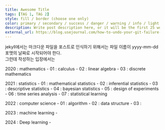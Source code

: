 ```yaml
---
title: Awesome Title
tags: [TAG 1, TAG 2]
style: fill / border (choose one only)
color: primary / secondary / success / danger / warning / info / light / dark (choose one only)
description: Write post description here, or it will be the first 25 words of the post's body.
external_url: https://blog.usejournal.com/how-to-undo-your-git-failure-b76e31ecac74
---
```


jekyll에서는 마크다운 파일을 포스트로 인식하기 위해서는 파일 이름이 yyyy-mm-dd 포맷의 날짜로 시작되어야 한다.<br>
그런데 작성하는 입장에서는 

2020 : mathematics
    - 01 : calculus
    - 02 : linear algebra
    - 03 : discrete mathematics

2021 : statistics
    - 01 : mathematical statistics
    - 02 : inferential statistics
    - 03 : descriptive statistics
    - 04 : bayesian statistics
    - 05 : design of experiments
    - 06 : time series analysis
    - 07 : statistical learning

2022 : computer science
    - 01 : algorithm
    - 02 : data structure
    - 03 : 

2023 : machine learning
    - 

2024 : Deep learning
    - 